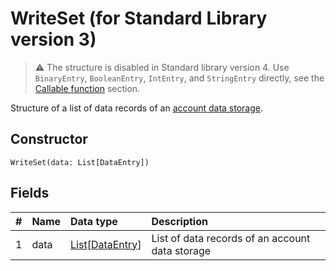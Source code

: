 # WriteSet (for Standard Library version 3)

> :warning: The structure is disabled in Standard library version 4. Use `BinaryEntry`, `BooleanEntry`, `IntEntry`, and `StringEntry` directly, see the [Callable function](/en/ride/functions/callable-function) section.

Structure of a list of data records of an [account data storage](/en/blockchain/account/account-data-storage).

## Constructor

``` ride
WriteSet(data: List[DataEntry])
```

## Fields

|   #   | Name | Data type | Description |
| :--- | :--- | :--- | :--- |
| 1 | data | [List](/en/ride/data-types/list)[[DataEntry](/en/ride/structures/common-structures/data-entry)] | List of data records of an account data storage |
